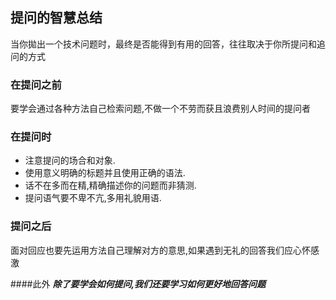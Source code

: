 ## 提问的智慧总结
当你拋出一个技术问题时，最终是否能得到有用的回答，往往取决于你所提问和追问的方式
### 在提问之前
要学会通过各种方法自己检索问题,不做一个不劳而获且浪费别人时间的提问者
### 在提问时
- 注意提问的场合和对象.
- 使用意义明确的标题并且使用正确的语法.
- 话不在多而在精,精确描述你的问题而非猜测.
- 提问语气要不卑不亢,多用礼貌用语.
### 提问之后
面对回应也要先运用方法自己理解对方的意思,如果遇到无礼的回答我们应心怀感激

####此外
***除了要学会如何提问,我们还要学习如何更好地回答问题***
